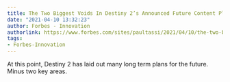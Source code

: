 ```yaml
---
title: The Two Biggest Voids In Destiny 2’s Announced Future Content Plans
date: "2021-04-10 13:32:23"
author: Forbes - Innovation
authorlink: https://www.forbes.com/sites/paultassi/2021/04/10/the-two-biggest-voids-in-destiny-2s-announced-future-content-plans/
tags:
- Forbes-Innovation
---
```

At this point, Destiny 2 has laid out many long term plans for the future. Minus two key areas.